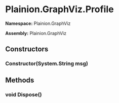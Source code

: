 
# Plainion.GraphViz.Profile

**Namespace:** Plainion.GraphViz

**Assembly:** Plainion.GraphViz


## Constructors

### Constructor(System.String msg)


## Methods

### void Dispose()
